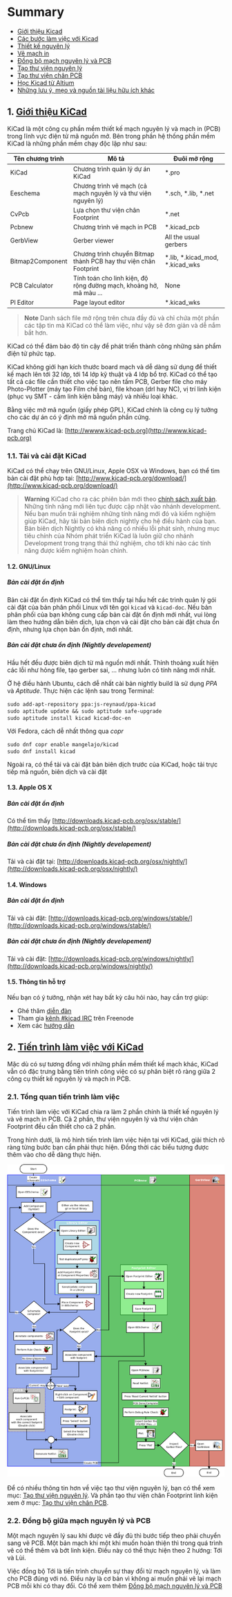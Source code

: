 # Summary

* [Giới thiệu Kicad](#kicad-introduction)
* [Các bước làm việc với Kicad](#kicad-workflow)
* [Thiết kế nguyên lý](#schematics)
* [Vẽ mạch in](#pcb)
* [Đồng bộ mạch nguyên lý và PCB](#annotation)
* [Tạo thư viện nguyên lý](#schematic-library)
* [Tạo thư viện chân PCB](#pcb-library)
* [Học Kicad từ Altium](#kicad-from-altium)
* [Những lưu ý, mẹo và nguồn tài liệu hữu ích khác](#tips-and-tricks)

## 1. [Giới thiệu KiCad](#kicad-introduction)

KiCad là một công cụ phần mềm thiết kế mạch nguyên lý và mạch in (PCB) trong lĩnh vực điện tử mã nguồn mở. Bên trong phần hệ thống phần mềm KiCad là những phần mềm chạy độc lập như sau:

| Tên chương trình | Mô tả                                                              | Đuôi mở rộng                    |
|------------------|--------------------------------------------------------------------|---------------------------------|
| KiCad            | Chương trình quản lý dự án KiCad                                   | *.pro                           |
| Eeschema         | Chương trình vẽ mạch (cả mạch nguyên lý và thư viện nguyên lý)     | *.sch, *.lib, *.net             |
| CvPcb            | Lựa chọn thư viện chân Footprint                                   | *.net                           |
| Pcbnew           | Chương trình vẽ mạch in PCB                                        | *.kicad_pcb                     |
| GerbView         | Gerber viewer                                                      | All the usual gerbers           |
| Bitmap2Component | Chương trình chuyển Bitmap thành PCB hay thư viện chân Footprint   | *.lib, *.kicad_mod, *.kicad_wks |
| PCB Calculator   | Tính toán cho linh kiện, độ rộng đường mạch, khoảng hở, mã màu ... | None                            |
| Pl Editor        | Page layout editor                                                 | *.kicad_wks                     |

> **Note** Danh sách file mở rộng trên chưa đầy đủ và chỉ chứa một phần các tập tin mà KiCad có thể làm việc, như vậy sẽ đơn giản và dễ nắm bắt hơn.

KiCad có thể đảm bảo độ tin cậy để phát triển thành công những sản phẩm điện tử phức tạp.

KiCad không giới hạn kích thước board mạch và dễ dàng sử dụng để thiết kế mạch lên tới 32 lớp, tới 14 lớp kỹ thuật và 4 lớp bổ trợ. KiCad có thể tạo tất cả các file cần thiết cho việc tạo nên tấm PCB, Gerber file cho máy Photo-Plotter (máy tạo Film chế bản), file khoan (drl hay NC), vị trí linh kiện (phục vụ SMT - cắm linh kiện bằng máy) và nhiều loại khác.

Bằng việc mở mã nguồn (giấy phép GPL), KiCad chính là công cụ lý tưởng cho các dự án có ý định mở mã nguồn phần cứng.

Trang chủ KiCad là: [http://wwww.kicad-pcb.org](http://wwww.kicad-pcb.org)

### 1.1. Tải và cài đặt KiCad

KiCad có thể chạy trên GNU/Linux, Apple OSX và Windows, bạn có thể tìm bản cài đặt phù hợp tại:
[http://www.kicad-pcb.org/download/](http://www.kicad-pcb.org/download/)

> **Warning** KiCad cho ra các phiên bản mới theo [chính sách xuất bản](http://ci.kicad-pcb.org/job/kicad-doxygen/ws/Documentation/doxygen/html/md_Documentation_development_stable-release-policy.html). Những tính năng mới liên tục được cập nhật vào nhánh development. Nếu bạn muốn trải nghiệm những tính năng mới đó và kiểm nghiệm giúp KiCad, hãy tải bản biên dịch nightly cho hệ điều hành của bạn. Bản biên dịch Nightly có khả năng có nhiều lỗi phát sinh, nhưng mục tiêu chính của Nhóm phát triển KiCad là luôn giữ cho nhánh Development trong trạng thái thử nghiệm, cho tới khi nào các tính năng được kiểm nghiệm hoàn chỉnh.

#### 1.2. GNU/Linux

##### Bản cài đặt ổn định

Bản cài đặt ổn định KiCad có thể tìm thấy tại hầu hết các trình quản lý gói cài đặt của bản phân phối Linux với tên gọi `kicad` và `kicad-doc`. Nếu bản phân phối của bạn không cung cấp bản cài đặt ổn định mới nhất, vui lòng làm theo hướng dẫn biên dịch, lựa chọn và cài đặt cho bản cài đặt chưa ổn định, nhưng lựa chọn bản ổn định, mới nhất.

##### Bản cài đặt chưa ổn định (Nightly developement)

Hầu hết đều được biên dịch từ mã nguồn mới nhất. Thỉnh thoảng xuất hiện các lỗi như hỏng file, tạo gerber sai, ... nhưng luôn có tính năng mới nhất.

Ở hệ điều hành Ubuntu, cách dễ nhất cài bản nightly build là sử dụng *PPA* và *Aptitude*. Thực hiện các lệnh sau trong Terminal:

```shell
sudo add-apt-repository ppa:js-reynaud/ppa-kicad
sudo aptitude update && sudo aptitude safe-upgrade
sudo aptitude install kicad kicad-doc-en
```

Với Fedora, cách dễ nhất thông qua *copr*

```shell
sudo dnf copr enable mangelajo/kicad
sudo dnf install kicad
```

Ngoài ra, có thể tải và cài đặt bản biên dịch trước của KiCad, hoặc tải trực tiếp mã nguồn, biên dịch và cài đặt

#### 1.3. Apple OS X

##### Bản cài đặt ổn định

Có thể tìm thấy [http://downloads.kicad-pcb.org/osx/stable/](http://downloads.kicad-pcb.org/osx/stable/)

##### Bản cài đặt chưa ổn định (Nightly developement)

Tải và cài đặt tại: [http://downloads.kicad-pcb.org/osx/nightly/](http://downloads.kicad-pcb.org/osx/nightly/)

#### 1.4. Windows

##### Bản cài đặt ổn định

Tải và cài đặt: [http://downloads.kicad-pcb.org/windows/stable/](http://downloads.kicad-pcb.org/windows/stable/)

##### Bản cài đặt chưa ổn định (Nightly developement)

Tải và cài đặt: [http://downloads.kicad-pcb.org/windows/nightly/](http://downloads.kicad-pcb.org/windows/nightly/)

#### 1.5. Thông tin hỗ trợ

Nếu bạn có ý tưởng, nhận xét hay bất kỳ câu hỏi nào, hay cần trợ giúp:
- Ghé thăm [diễn đàn](https://forum.kicad.info/)
- Tham gia [kênh #kicad IRC](http://webchat.freenode.net/?channels=kicad) trên Freenode
- Xem các [hướng dẫn](http://kicad-pcb.org/help/tutorials/)

## 2. [Tiến trình làm việc với KiCad](#kicad-workflow)

Mặc dù có sự tương đồng với những phần mềm thiết kế mạch khác, KiCad vẫn có đặc trưng bằng tiến trình công việc có sự phân biệt rõ ràng giữa 2 công cụ thiết kế nguyên lý và mạch in PCB.

### 2.1. Tổng quan tiến trình làm việc

Tiến trình làm việc với KiCad chia ra làm 2 phần chính là thiết kế nguyên lý và vẽ mạch in PCB. Cả 2 phần, thư viện nguyên lý và thư viện chân Footprint đều cần thiết cho cả 2 phần.

Trong hình dưới, là mô hình tiến trình làm việc hiện tại với KiCad, giải thích rõ ràng từng bước bạn cần phải thực hiện. Đồng thời các biểu tượng được thêm vào cho dễ dàng thực hiện.

![](images/kicad_flowchart.png)

Để có nhiều thông tin hơn về việc tạo thư viện nguyên lý, bạn có thể xem mục: [Tạo thư viện nguyên lý](./06.schematic-library.md). Và phần tạo thư viện chân Footprint linh kiện xem ở mục: [Tạo thư viện chân PCB](07.pcb-library.md).

### 2.2. Đồng bộ giữa mạch nguyên lý và PCB

Một mạch nguyên lý sau khi được vẽ đầy đủ thì bước tiếp theo phải chuyển sang vẽ PCB. Một bản mạch khi một khi muốn hoàn thiện thì trong quá trình vẽ có thể thêm và bớt linh kiện. Điều này có thể thực hiện theo 2 hướng: Tới và Lùi.

Việc đồng bộ Tới là tiến trình chuyển sự thay đổi từ mạch nguyên lý, và làm cho PCB đúng với nó. Điều này là cơ bản vì không ai muốn phải vẽ lại mạch PCB mỗi khi có thay đổi. Có thể xem thêm [Đồng bộ mạch nguyên lý và PCB](#annotation)

